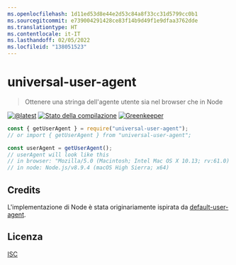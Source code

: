 ```yaml
---
ms.openlocfilehash: 1d11ed53d8e44e2d53c84a8f33cc31d5799cc0b1
ms.sourcegitcommit: e739004291428ce83f14b9d49f1e9dfaa3762dde
ms.translationtype: HT
ms.contentlocale: it-IT
ms.lasthandoff: 02/05/2022
ms.locfileid: "138051523"
---
```

# <a name="universal-user-agent"></a>universal-user-agent

> Ottenere una stringa dell'agente utente sia nel browser che in Node

[![@latest](https://img.shields.io/npm/v/universal-user-agent.svg)](https://www.npmjs.com/package/universal-user-agent)
[![Stato della compilazione](https://github.com/gr2m/universal-user-agent/workflows/Test/badge.svg)](https://github.com/gr2m/universal-user-agent/actions?query=workflow%3ATest+branch%3Amaster)
[![Greenkeeper](https://badges.greenkeeper.io/gr2m/universal-user-agent.svg)](https://greenkeeper.io/)

```js
const { getUserAgent } = require("universal-user-agent");
// or import { getUserAgent } from "universal-user-agent";

const userAgent = getUserAgent();
// userAgent will look like this
// in browser: "Mozilla/5.0 (Macintosh; Intel Mac OS X 10.13; rv:61.0) Gecko/20100101 Firefox/61.0"
// in node: Node.js/v8.9.4 (macOS High Sierra; x64)
```

## <a name="credits"></a>Credits

L'implementazione di Node è stata originariamente ispirata da [default-user-agent](https://www.npmjs.com/package/default-user-agent).

## <a name="license"></a>Licenza

[ISC](LICENSE.md)
